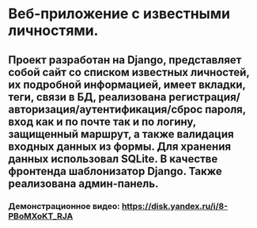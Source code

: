 # Веб-приложение с известными личностями. 
## Проект разработан на Django, представляет собой сайт со списком известных личностей, их подробной информацией, имеет вкладки, теги, связи в БД, реализована регистрация/авторизация/аутентификация/сброс пароля, вход как и по почте так и по логину, защищенный маршрут, а также валидация входных данных из формы. Для хранения данных использовал SQLite. В качестве фронтенда шаблонизатор Django. Также реализована админ-панель.
### Демонстрационное видео: https://disk.yandex.ru/i/8-PBoMXoKT_RJA
